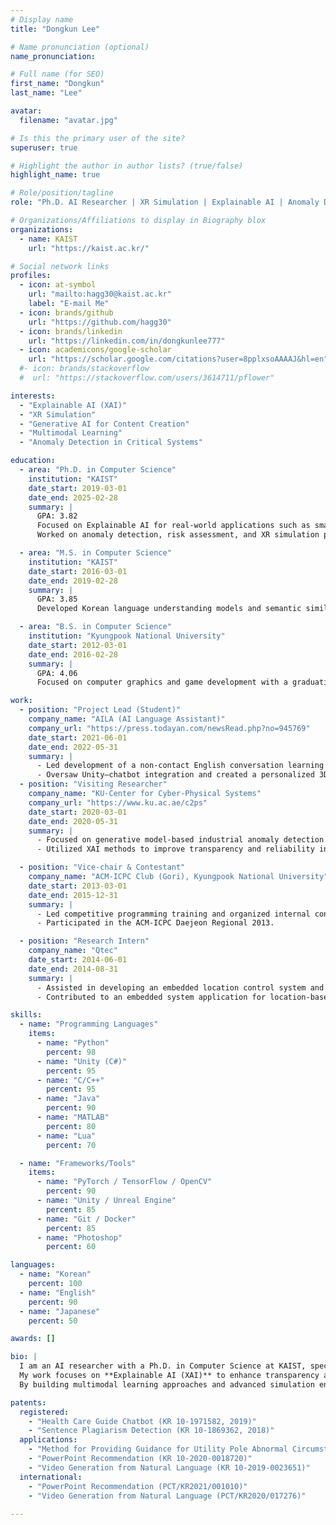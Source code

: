 ```yaml
---
# Display name
title: "Dongkun Lee"

# Name pronunciation (optional)
name_pronunciation: 

# Full name (for SEO)
first_name: "Dongkun"
last_name: "Lee"

avatar:
  filename: "avatar.jpg"

# Is this the primary user of the site?
superuser: true

# Highlight the author in author lists? (true/false)
highlight_name: true

# Role/position/tagline
role: "Ph.D. AI Researcher | XR Simulation | Explainable AI | Anomaly Detection"

# Organizations/Affiliations to display in Biography blox
organizations:
  - name: KAIST
    url: "https://kaist.ac.kr/"

# Social network links
profiles:
  - icon: at-symbol
    url: "mailto:hagg30@kaist.ac.kr"
    label: "E-mail Me"
  - icon: brands/github
    url: "https://github.com/hagg30"
  - icon: brands/linkedin
    url: "https://linkedin.com/in/dongkunlee777"
  - icon: academicons/google-scholar
    url: "https://scholar.google.com/citations?user=8pplxsoAAAAJ&hl=en"
  #- icon: brands/stackoverflow
  #  url: "https://stackoverflow.com/users/3614711/pflower"

interests:
  - "Explainable AI (XAI)"
  - "XR Simulation"
  - "Generative AI for Content Creation"
  - "Multimodal Learning"
  - "Anomaly Detection in Critical Systems"

education:
  - area: "Ph.D. in Computer Science"
    institution: "KAIST"
    date_start: 2019-03-01
    date_end: 2025-02-28
    summary: |
      GPA: 3.82  
      Focused on Explainable AI for real-world applications such as smart energy systems, education, and safety.  
      Worked on anomaly detection, risk assessment, and XR simulation projects.

  - area: "M.S. in Computer Science"
    institution: "KAIST"
    date_start: 2016-03-01
    date_end: 2019-02-28
    summary: |
      GPA: 3.85  
      Developed Korean language understanding models and semantic similarity techniques through deep learning.

  - area: "B.S. in Computer Science"
    institution: "Kyungpook National University"
    date_start: 2012-03-01
    date_end: 2016-02-28
    summary: |
      GPA: 4.06  
      Focused on computer graphics and game development with a graduation project involving interactive game design and optimization.

work:
  - position: "Project Lead (Student)"
    company_name: "AILA (AI Language Assistant)"
    company_url: "https://press.todayan.com/newsRead.php?no=945769"
    date_start: 2021-06-01
    date_end: 2022-05-31
    summary: |
      - Led development of a non-contact English conversation learning platform with 3D avatars, integrating Unity and chatbot systems.
      - Oversaw Unity–chatbot integration and created a personalized 3D avatar chatbot environment.
  - position: "Visiting Researcher"
    company_name: "KU-Center for Cyber-Physical Systems"
    company_url: "https://www.ku.ac.ae/c2ps"
    date_start: 2020-03-01
    date_end: 2020-05-31
    summary: |
      - Focused on generative model-based industrial anomaly detection in safety-critical infrastructures.
      - Utilized XAI methods to improve transparency and reliability in deep learning pipelines.

  - position: "Vice-chair & Contestant"
    company_name: "ACM-ICPC Club (Gori), Kyungpook National University"
    date_start: 2013-03-01
    date_end: 2015-12-31
    summary: |
      - Led competitive programming training and organized internal contests.
      - Participated in the ACM-ICPC Daejeon Regional 2013.

  - position: "Research Intern"
    company_name: "Qtec"
    date_start: 2014-06-01
    date_end: 2014-08-31
    summary: |
      - Assisted in developing an embedded location control system and researched voice call systems.
      - Contributed to an embedded system application for location-based services.

skills:
  - name: "Programming Languages"
    items:
      - name: "Python"
        percent: 98
      - name: "Unity (C#)"
        percent: 95
      - name: "C/C++"
        percent: 95
      - name: "Java"
        percent: 90
      - name: "MATLAB"
        percent: 80
      - name: "Lua"
        percent: 70

  - name: "Frameworks/Tools"
    items:
      - name: "PyTorch / TensorFlow / OpenCV"
        percent: 90
      - name: "Unity / Unreal Engine"
        percent: 85
      - name: "Git / Docker"
        percent: 85
      - name: "Photoshop"
        percent: 60

languages:
  - name: "Korean"
    percent: 100
  - name: "English"
    percent: 90
  - name: "Japanese"
    percent: 50

awards: []

bio: |
  I am an AI researcher with a Ph.D. in Computer Science at KAIST, specializing in **Generative AI for XR simulations** and **anomaly detection** in safety-critical systems.  
  My work focuses on **Explainable AI (XAI)** to enhance transparency and reliability across smart infrastructure, security, and education.  
  By building multimodal learning approaches and advanced simulation environments, I aim to improve operational safety, immersive training, and scalable content creation.

patents:
  registered:
    - "Health Care Guide Chatbot (KR 10-1971582, 2019)"
    - "Sentence Plagiarism Detection (KR 10-1869362, 2018)"
  applications:
    - "Method for Providing Guidance for Utility Pole Abnormal Circumstance (KR 10-2020-0052123)"
    - "PowerPoint Recommendation (KR 10-2020-0018720)"
    - "Video Generation from Natural Language (KR 10-2019-0023651)"
  international:
    - "PowerPoint Recommendation (PCT/KR2021/001010)"
    - "Video Generation from Natural Language (PCT/KR2020/017276)"
    
---
```

